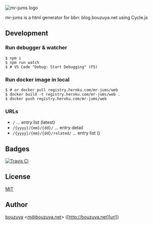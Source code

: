 ![mr-jums logo](https://cloud.githubusercontent.com/assets/1221346/18084759/6d28b41c-6ee3-11e6-8f62-5eb0d8f673c0.png)

mr-jums is a html generator for bbn: blog.bouzuya.net using Cycle.js

## Development

### Run debugger & watcher

```
$ npm i
$ npm run watch
$ # VS Code "Debug: Start Debugging" (F5)
```

### Run docker image in local

```
$ # or docker pull registry.heroku.com/mr-jums/web
$ docker build -t registry.heroku.com/mr-jums/web .
$ docker push registry.heroku.com/mr-jums/web
```

### URLs

- `/`                          ... entry list (latest)
- `/{yyyy}/{mm}/{dd}/`         ... entry detail
- `/{yyyy}/{mm}/{dd}/related/` ... entry list ()

## Badges

[![Travis CI][travisci-badge-url]][travisci-url]

[travisci-badge-url]: https://travis-ci.org/bouzuya/mr-jums.svg
[travisci-url]: https://travis-ci.org/bouzuya/mr-jums

## License

[MIT](LICENSE)

## Author

[bouzuya][user] &lt;[m@bouzuya.net][email]&gt; ([http://bouzuya.net][url])

[user]: https://github.com/bouzuya
[email]: mailto:m@bouzuya.net
[url]: http://bouzuya.net
